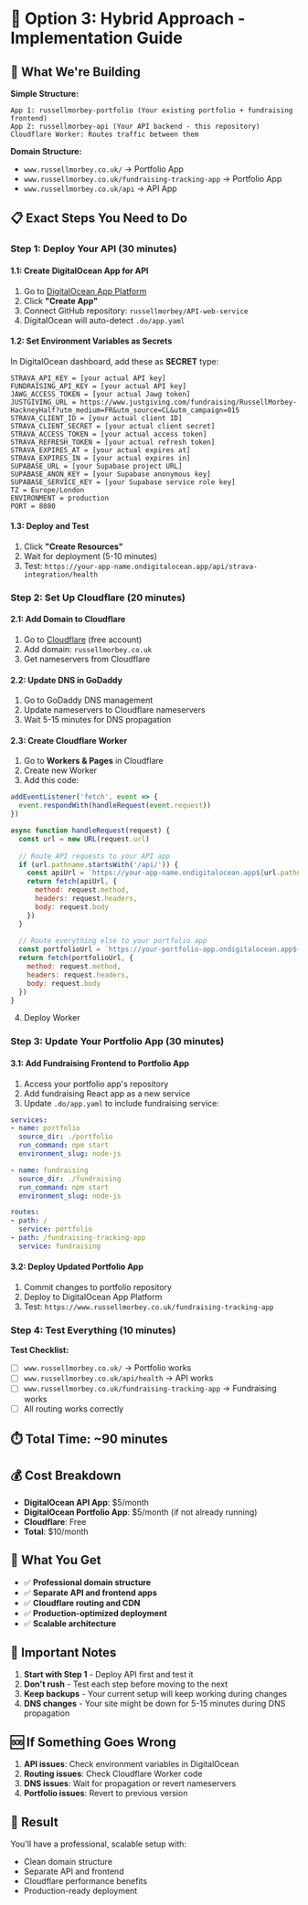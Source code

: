 # 🚀 Option 3: Hybrid Approach - Implementation Guide

## 🎯 **What We're Building**

**Simple Structure:**
```
App 1: russellmorbey-portfolio (Your existing portfolio + fundraising frontend)
App 2: russellmorbey-api (Your API backend - this repository)
Cloudflare Worker: Routes traffic between them
```

**Domain Structure:**
- `www.russellmorbey.co.uk/` → Portfolio App
- `www.russellmorbey.co.uk/fundraising-tracking-app` → Portfolio App  
- `www.russellmorbey.co.uk/api` → API App

## 📋 **Exact Steps You Need to Do**

### **Step 1: Deploy Your API (30 minutes)**

#### **1.1: Create DigitalOcean App for API**
1. Go to [DigitalOcean App Platform](https://cloud.digitalocean.com/apps)
2. Click **"Create App"**
3. Connect GitHub repository: `russellmorbey/API-web-service`
4. DigitalOcean will auto-detect `.do/app.yaml`

#### **1.2: Set Environment Variables as Secrets**
In DigitalOcean dashboard, add these as **SECRET** type:
```
STRAVA_API_KEY = [your actual API key]
FUNDRAISING_API_KEY = [your actual API key]  
JAWG_ACCESS_TOKEN = [your actual Jawg token]
JUSTGIVING_URL = https://www.justgiving.com/fundraising/RussellMorbey-HackneyHalf?utm_medium=FR&utm_source=CL&utm_campaign=015
STRAVA_CLIENT_ID = [your actual client ID]
STRAVA_CLIENT_SECRET = [your actual client secret]
STRAVA_ACCESS_TOKEN = [your actual access token]
STRAVA_REFRESH_TOKEN = [your actual refresh token]
STRAVA_EXPIRES_AT = [your actual expires at]
STRAVA_EXPIRES_IN = [your actual expires in]
SUPABASE_URL = [your Supabase project URL]
SUPABASE_ANON_KEY = [your Supabase anonymous key]
SUPABASE_SERVICE_KEY = [your Supabase service role key]
TZ = Europe/London
ENVIRONMENT = production
PORT = 8080
```

#### **1.3: Deploy and Test**
1. Click **"Create Resources"**
2. Wait for deployment (5-10 minutes)
3. Test: `https://your-app-name.ondigitalocean.app/api/strava-integration/health`

### **Step 2: Set Up Cloudflare (20 minutes)**

#### **2.1: Add Domain to Cloudflare**
1. Go to [Cloudflare](https://cloudflare.com) (free account)
2. Add domain: `russellmorbey.co.uk`
3. Get nameservers from Cloudflare

#### **2.2: Update DNS in GoDaddy**
1. Go to GoDaddy DNS management
2. Update nameservers to Cloudflare nameservers
3. Wait 5-15 minutes for DNS propagation

#### **2.3: Create Cloudflare Worker**
1. Go to **Workers & Pages** in Cloudflare
2. Create new Worker
3. Add this code:

```javascript
addEventListener('fetch', event => {
  event.respondWith(handleRequest(event.request))
})

async function handleRequest(request) {
  const url = new URL(request.url)
  
  // Route API requests to your API app
  if (url.pathname.startsWith('/api/')) {
    const apiUrl = `https://your-app-name.ondigitalocean.app${url.pathname}${url.search}`
    return fetch(apiUrl, {
      method: request.method,
      headers: request.headers,
      body: request.body
    })
  }
  
  // Route everything else to your portfolio app
  const portfolioUrl = `https://your-portfolio-app.ondigitalocean.app${url.pathname}${url.search}`
  return fetch(portfolioUrl, {
    method: request.method,
    headers: request.headers,
    body: request.body
  })
}
```

4. Deploy Worker

### **Step 3: Update Your Portfolio App (30 minutes)**

#### **3.1: Add Fundraising Frontend to Portfolio App**
1. Access your portfolio app's repository
2. Add fundraising React app as a new service
3. Update `.do/app.yaml` to include fundraising service:

```yaml
services:
- name: portfolio
  source_dir: ./portfolio
  run_command: npm start
  environment_slug: node-js

- name: fundraising  
  source_dir: ./fundraising
  run_command: npm start
  environment_slug: node-js

routes:
- path: /
  service: portfolio
- path: /fundraising-tracking-app
  service: fundraising
```

#### **3.2: Deploy Updated Portfolio App**
1. Commit changes to portfolio repository
2. Deploy to DigitalOcean App Platform
3. Test: `https://www.russellmorbey.co.uk/fundraising-tracking-app`

### **Step 4: Test Everything (10 minutes)**

**Test Checklist:**
- [ ] `www.russellmorbey.co.uk/` → Portfolio works
- [ ] `www.russellmorbey.co.uk/api/health` → API works  
- [ ] `www.russellmorbey.co.uk/fundraising-tracking-app` → Fundraising works
- [ ] All routing works correctly

## ⏱️ **Total Time: ~90 minutes**

## 💰 **Cost Breakdown**
- **DigitalOcean API App**: $5/month
- **DigitalOcean Portfolio App**: $5/month (if not already running)
- **Cloudflare**: Free
- **Total**: $10/month

## 🎯 **What You Get**
- ✅ **Professional domain structure**
- ✅ **Separate API and frontend apps**
- ✅ **Cloudflare routing and CDN**
- ✅ **Production-optimized deployment**
- ✅ **Scalable architecture**

## 🚨 **Important Notes**
1. **Start with Step 1** - Deploy API first and test it
2. **Don't rush** - Test each step before moving to the next
3. **Keep backups** - Your current setup will keep working during changes
4. **DNS changes** - Your site might be down for 5-15 minutes during DNS propagation

## 🆘 **If Something Goes Wrong**
1. **API issues**: Check environment variables in DigitalOcean
2. **Routing issues**: Check Cloudflare Worker code
3. **DNS issues**: Wait for propagation or revert nameservers
4. **Portfolio issues**: Revert to previous version

## 🎉 **Result**
You'll have a professional, scalable setup with:
- Clean domain structure
- Separate API and frontend
- Cloudflare performance benefits
- Production-ready deployment